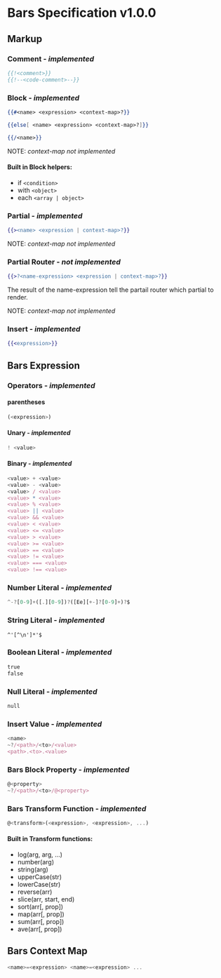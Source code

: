 # Bars Specification v1.0.0

## Markup

### Comment - *implemented*

```handlebars
{{!<comment>}}
{{!--<code-comment>--}}
```

### Block - *implemented*

```handlebars
{{#<name> <expression> <context-map>?}}

{{else[ <name> <expression> <context-map>?]}}

{{/<name>}}
```
NOTE: *context-map not implemented*

#### Built in Block helpers:
- if `<condition>`
- with `<object>`
- each `<array | object>`

### Partial - *implemented*

```handlebars
{{><name> <expression | context-map>?}}
```
NOTE: *context-map not implemented*

### Partial Router - *not implemented*

```handlebars
{{>?<name-expression> <expression | context-map>?}}
```
The result of the name-expression tell the partail router which partial to render.

NOTE: *context-map not implemented*

### Insert - *implemented*

```handlebars
{{<expression>}}
```

## Bars Expression

### Operators - *implemented*

#### parentheses
```javascript
(<expression>)
```
#### Unary - *implemented*

```javascript
! <value>
```

#### Binary - *implemented*

```javascript
<value> + <value>
<value> - <value>
<value> / <value>
<value> * <value>
<value> % <value>
<value> || <value>
<value> && <value>
<value> < <value>
<value> <= <value>
<value> > <value>
<value> >= <value>
<value> == <value>
<value> != <value>
<value> === <value>
<value> !== <value>
```

### Number Literal - *implemented*

```javascript
^-?[0-9]+([.][0-9])?([Ee][+-]?[0-9]+)?$
```

### String Literal - *implemented*

```
^'[^\n']*'$
```

### Boolean Literal - *implemented*

```handlebars
true
false
```

### Null Literal - *implemented*

```handlebars
null
```

### Insert Value - *implemented*

```javascript
<name>
~?/<path>/<to>/<value>
<path>.<to>.<value>
```

### Bars Block Property - *implemented*

```javascript
@<property>
~?/<path>/<to>/@<property>
```

### Bars Transform Function - *implemented*

```javascript
@<transform>(<expression>, <expression>, ...)
```

#### Built in Transform functions:
- log(arg, arg, ...)
- number(arg)
- string(arg)
- upperCase(str)
- lowerCase(str)
- reverse(arr)
- slice(arr, start, end)
- sort(arr[, prop])
- map(arr[, prop])
- sum(arr[, prop])
- ave(arr[, prop])

## Bars Context Map

```javascript
<name>=<expression> <name>=<expression> ...
```
